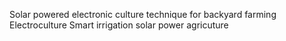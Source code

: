 Solar powered electronic culture technique for backyard farming 
Electroculture
Smart irrigation
solar power
agricuture
